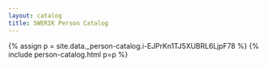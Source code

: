 ```yaml
---
layout: catalog
title: SWERIK Person Catalog
---
```

{% assign p = site.data._person-catalog.i-EJPrKn1TJ5XUBRL6LjpF78 %}
{% include person-catalog.html p=p %}

